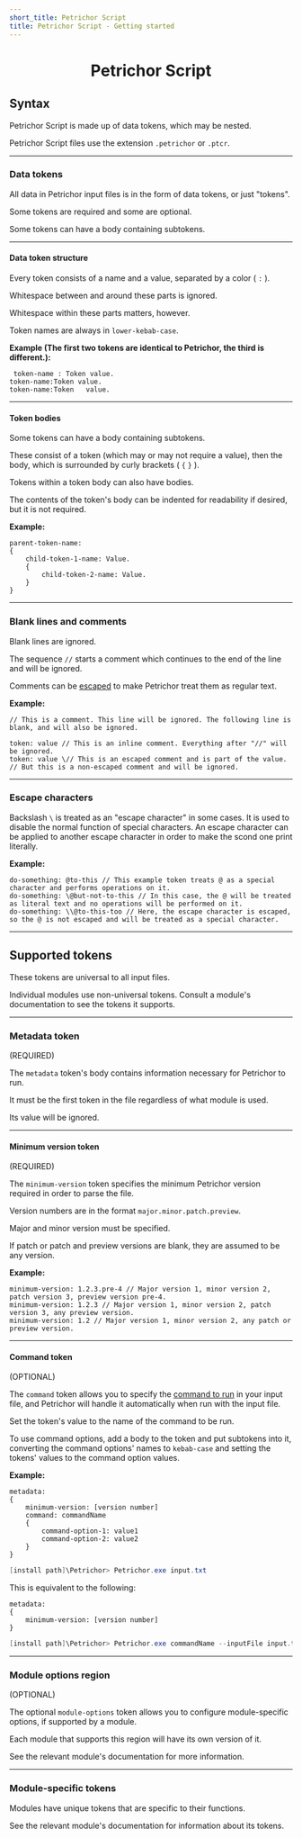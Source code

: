 ```yaml
---
short_title: Petrichor Script
title: Petrichor Script - Getting started
---
```


<h1 align="center">Petrichor Script</h1>


## Syntax

Petrichor Script is made up of data tokens, which may be nested.

Petrichor Script files use the extension `.petrichor` or `.ptcr`.

---
### Data tokens

All data in Petrichor input files is in the form of data tokens, or just "tokens".

Some tokens are required and some are optional.

Some tokens can have a body containing subtokens.

---
#### Data token structure

Every token consists of a name and a value, separated by a color ( `:` ).

Whitespace between and around these parts is ignored.

Whitespace within these parts matters, however.

Token names are always in `lower-kebab-case`.

**Example (The first two tokens are identical to Petrichor, the third is different.):**

```petrichor
 token-name : Token value. 
token-name:Token value.
token-name:Token   value.
```

---
#### Token bodies

Some tokens can have a body containing subtokens.

These consist of a token (which may or may not require a value), then the body, which is surrounded by curly brackets ( `{` `}` ).

Tokens within a token body can also have bodies.

The contents of the token's body can be indented for readability if desired, but it is not required.

**Example:**

```petrichor
parent-token-name:
{
	child-token-1-name: Value.
	{
		child-token-2-name: Value.
	}
}
```

---
### Blank lines and comments

Blank lines are ignored.

The sequence `//` starts a comment which continues to the end of the line and will be ignored.

Comments can be [escaped](#escape-characters) to make Petrichor treat them as regular text.

**Example:**

```petrichor
// This is a comment. This line will be ignored. The following line is blank, and will also be ignored.

token: value // This is an inline comment. Everything after "//" will be ignored.
token: value \// This is an escaped comment and is part of the value. // But this is a non-escaped comment and will be ignored.
```

---
### Escape characters

Backslash `\` is treated as an "escape character" in some cases. It is used to disable the normal function of special characters. An escape character can be applied to another escape character in order to make the scond one print literally.

**Example:**

```petrichor
do-something: @to-this // This example token treats @ as a special character and performs operations on it.
do-something: \@but-not-to-this // In this case, the @ will be treated as literal text and no operations will be performed on it.
do-something: \\@to-this-too // Here, the escape character is escaped, so the @ is not escaped and will be treated as a special character.
```

---
## Supported tokens

These tokens are universal to all input files.

Individual modules use non-universal tokens. Consult a module's documentation to see the tokens it supports.

---
### Metadata token

(REQUIRED)

The `metadata` token's body contains information necessary for Petrichor to run.

It must be the first token in the file regardless of what module is used.

Its value will be ignored.

---
#### Minimum version token

(REQUIRED)

The `minimum-version` token specifies the minimum Petrichor version required in order to parse the file.

Version numbers are in the format `major.minor.patch.preview`.

Major and minor version must be specified.

If patch or patch and preview versions are blank, they are assumed to be any version.

**Example:**

```petrichor
minimum-version: 1.2.3.pre-4 // Major version 1, minor version 2, patch version 3, preview version pre-4.
minimum-version: 1.2.3 // Major version 1, minor version 2, patch version 3, any preview version.
minimum-version: 1.2 // Major version 1, minor version 2, any patch or preview version.
```

---
#### Command token

(OPTIONAL)

The `command` token allows you to specify the [command to run](command-syntax.md) in your input file, and Petrichor will handle it automatically when run with the input file.

Set the token's value to the name of the command to be run.

To use command options, add a body to the token and put subtokens into it, converting the command options' names to `kebab-case` and setting the tokens' values to the command option values.

**Example:**

```petrichor
metadata:
{
	minimum-version: [version number]
	command: commandName
	{
		command-option-1: value1
		command-option-2: value2
	}
}
```
```powershell
[install path]\Petrichor> Petrichor.exe input.txt
```

This is equivalent to the following:
```petrichor
metadata:
{
	minimum-version: [version number]
}
```
```powershell
[install path]\Petrichor> Petrichor.exe commandName --inputFile input.txt --commandOption1 value1 --commandOption2 value2
```

---
### Module options region

(OPTIONAL)

The optional `module-options` token allows you to configure module-specific options, if supported by a module.

Each module that supports this region will have its own version of it.

See the relevant module's documentation for more information.

---
### Module-specific tokens

Modules have unique tokens that are specific to their functions.

See the relevant module's documentation for information about its tokens.
